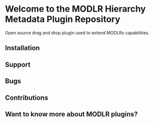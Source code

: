 # Welcome to the MODLR Hierarchy Metadata Plugin Repository
Open source drag and drop plugin used to extend MODLRs capabilities.

## Installation

## Support

## Bugs

## Contributions

## Want to know more about MODLR plugins?
